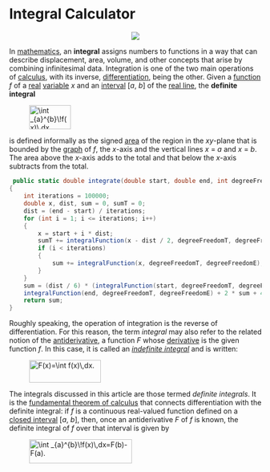 # Integral Calculator


<p align="center">
<img src="http://www.athens.kiev.ua/wordpress/wp-content/uploads/2011/11/20111113_682px_integral_as_region_under_curvesvg_.png">
</p>


<p>In <a href="/wiki/Mathematics" title="Mathematics">mathematics</a>, an <b>integral</b> assigns numbers to functions in a way that can describe displacement, area, volume, and other concepts that arise by combining infinitesimal data. Integration is one of the two main operations of <a href="/wiki/Calculus" title="Calculus">calculus</a>, with its inverse, <a href="/wiki/Derivative" title="Derivative">differentiation</a>, being the other. Given a <a href="/wiki/Function_(mathematics)" title="Function (mathematics)">function</a> <span class="texhtml mvar" style="font-style:italic;">f</span> of a <a href="/wiki/Real_number" title="Real number">real</a> <a href="/wiki/Variable_(mathematics)" title="Variable (mathematics)">variable</a> <span class="texhtml mvar" style="font-style:italic;">x</span> and an <a href="/wiki/Interval_(mathematics)" title="Interval (mathematics)">interval</a> <span class="texhtml">[<i>a</i>, <i>b</i>]</span> of the <a href="/wiki/Real_line" title="Real line">real line</a>, the <b>definite integral</b></p>
<dl>
<dd><span><span class="mwe-math-mathml-inline mwe-math-mathml-a11y mw-math-element" style="display: none;"><math xmlns="http://www.w3.org/1998/Math/MathML">
  <semantics>
    <mrow class="MJX-TeXAtom-ORD">
      <mstyle displaystyle="true" scriptlevel="0">
        <msubsup>
          <mo>∫<!-- ∫ --></mo>
          <mrow class="MJX-TeXAtom-ORD">
            <mi>a</mi>
          </mrow>
          <mrow class="MJX-TeXAtom-ORD">
            <mi>b</mi>
          </mrow>
        </msubsup>
        <mspace width="negativethinmathspace"></mspace>
        <mi>f</mi>
        <mo stretchy="false">(</mo>
        <mi>x</mi>
        <mo stretchy="false">)</mo>
        <mspace width="thinmathspace"></mspace>
        <mi>d</mi>
        <mi>x</mi>
      </mstyle>
    </mrow>
    <annotation encoding="application/x-tex"></annotation>
  </semantics>
</math></span><img src="https://wikimedia.org/api/rest_v1/media/math/render/svg/a4068c79e03c7e4adf85013ac6f11661389523c5" class="mwe-math-fallback-image-inline mw-math-element" aria-hidden="true" style="vertical-align: -2.338ex; width:10.833ex; height:6.343ex;" alt="\int _{a}^{b}\!f(x)\,dx"></span></dd>
</dl>
<p>is defined informally as the signed <a href="/wiki/Area_(geometry)" class="mw-redirect" title="Area (geometry)">area</a> of the region in the <span class="texhtml mvar" style="font-style:italic;">xy</span>-plane that is bounded by the <a href="/wiki/Graph_of_a_function" title="Graph of a function">graph</a> of <span class="texhtml mvar" style="font-style:italic;">f</span>, the <span class="texhtml mvar" style="font-style:italic;">x</span>-axis and the vertical lines <span class="texhtml"><i>x</i> = <i>a</i></span> and <span class="texhtml"><i>x</i> = <i>b</i></span>. The area above the <span class="texhtml mvar" style="font-style:italic;">x</span>-axis adds to the total and that below the <span class="texhtml mvar" style="font-style:italic;">x</span>-axis subtracts from the total.</p>


```C#
 public static double integrate(double start, double end, int degreeFreedomT, int degreeFreedomE)
{
    int iterations = 100000;
    double x, dist, sum = 0, sumT = 0;
    dist = (end - start) / iterations;
    for (int i = 1; i <= iterations; i++)
    {
        x = start + i * dist;
        sumT += integralFunction(x - dist / 2, degreeFreedomT, degreeFreedomE);
        if (i < iterations)
        {
            sum += integralFunction(x, degreeFreedomT, degreeFreedomE);
        }
    }
    sum = (dist / 6) * (integralFunction(start, degreeFreedomT, degreeFreedomE) + 
    integralFunction(end, degreeFreedomT, degreeFreedomE) + 2 * sum + 4 * sumT);
    return sum;
}

```








<p>Roughly speaking, the operation of integration is the reverse of differentiation. For this reason, the term <i>integral</i> may also refer to the related notion of the <a href="/wiki/Antiderivative" title="Antiderivative">antiderivative</a>, a function <span class="texhtml mvar" style="font-style:italic;">F</span> whose <a href="/wiki/Derivative" title="Derivative">derivative</a> is the given function <span class="texhtml mvar" style="font-style:italic;">f</span>. In this case, it is called an <i><a href="/wiki/Indefinite_integral" class="mw-redirect" title="Indefinite integral">indefinite integral</a></i> and is written:</p>
<dl>
<dd><span><span class="mwe-math-mathml-inline mwe-math-mathml-a11y mw-math-element" style="display: none;"><math xmlns="http://www.w3.org/1998/Math/MathML">
  <semantics>
    <mrow class="MJX-TeXAtom-ORD">
      <mstyle displaystyle="true" scriptlevel="0">
        <mi>F</mi>
        <mo stretchy="false">(</mo>
        <mi>x</mi>
        <mo stretchy="false">)</mo>
        <mo>=</mo>
        <mo>∫<!-- ∫ --></mo>
        <mi>f</mi>
        <mo stretchy="false">(</mo>
        <mi>x</mi>
        <mo stretchy="false">)</mo>
        <mspace width="thinmathspace"></mspace>
        <mi>d</mi>
        <mi>x</mi>
        <mo>.</mo>
      </mstyle>
    </mrow>
    <annotation encoding="application/x-tex"></annotation>
  </semantics>
</math></span><img src="https://wikimedia.org/api/rest_v1/media/math/render/svg/d18cda981a68bc3565b1a72eb15c618824f6a045" class="mwe-math-fallback-image-inline mw-math-element" aria-hidden="true" style="vertical-align: -2.338ex; width:18.692ex; height:5.843ex;" alt="F(x)=\int f(x)\,dx."></span></dd>
</dl>
<p>The integrals discussed in this article are those termed <i>definite integrals</i>. It is the <a href="/wiki/Fundamental_theorem_of_calculus" title="Fundamental theorem of calculus">fundamental theorem of calculus</a> that connects differentiation with the definite integral: if <span class="texhtml mvar" style="font-style:italic;">f</span> is a continuous real-valued function defined on a <a href="/wiki/Closed_interval" class="mw-redirect" title="Closed interval">closed interval</a> <span class="texhtml">[<i>a</i>, <i>b</i>]</span>, then, once an antiderivative <span class="texhtml mvar" style="font-style:italic;">F</span> of <span class="texhtml mvar" style="font-style:italic;">f</span> is known, the definite integral of <span class="texhtml mvar" style="font-style:italic;">f</span> over that interval is given by</p>
<dl>
<dd><span><span class="mwe-math-mathml-inline mwe-math-mathml-a11y mw-math-element" style="display: none;"><math xmlns="http://www.w3.org/1998/Math/MathML">
  <semantics>
    <mrow class="MJX-TeXAtom-ORD">
      <mstyle displaystyle="true" scriptlevel="0">
        <msubsup>
          <mo>∫<!-- ∫ --></mo>
          <mrow class="MJX-TeXAtom-ORD">
            <mi>a</mi>
          </mrow>
          <mrow class="MJX-TeXAtom-ORD">
            <mi>b</mi>
          </mrow>
        </msubsup>
        <mspace width="negativethinmathspace"></mspace>
        <mi>f</mi>
        <mo stretchy="false">(</mo>
        <mi>x</mi>
        <mo stretchy="false">)</mo>
        <mspace width="thinmathspace"></mspace>
        <mi>d</mi>
        <mi>x</mi>
        <mo>=</mo>
        <mi>F</mi>
        <mo stretchy="false">(</mo>
        <mi>b</mi>
        <mo stretchy="false">)</mo>
        <mo>−<!-- − --></mo>
        <mi>F</mi>
        <mo stretchy="false">(</mo>
        <mi>a</mi>
        <mo stretchy="false">)</mo>
        <mo>.</mo>
      </mstyle>
    </mrow>
    <annotation encoding="application/x-tex"></annotation>
  </semantics>
</math></span><img src="https://wikimedia.org/api/rest_v1/media/math/render/svg/4adf00a8a26fd6b9d052e81607ea15c2af9d6122" class="mwe-math-fallback-image-inline mw-math-element" aria-hidden="true" style="vertical-align: -2.338ex; width:26.861ex; height:6.343ex;" alt="\int _{a}^{b}\!f(x)\,dx=F(b)-F(a)."></span></dd>
</dl>


